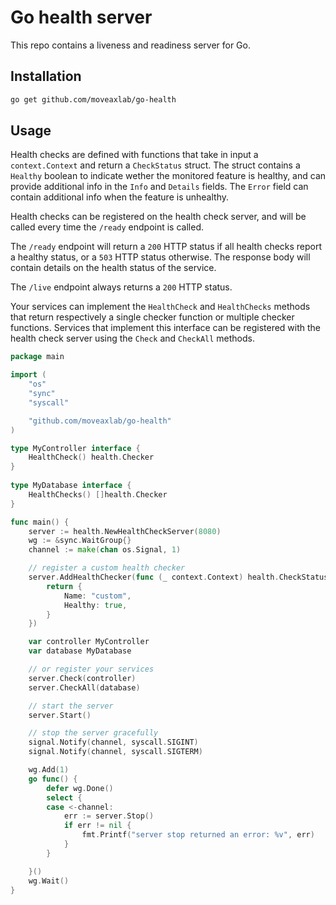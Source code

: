 # Go health server

This repo contains a liveness and readiness server for Go.

## Installation

```bash
go get github.com/moveaxlab/go-health
```

## Usage

Health checks are defined with functions that take in input a `context.Context`
and return a `CheckStatus` struct.
The struct contains a `Healthy` boolean to indicate wether the monitored feature
is healthy, and can provide additional info in the `Info` and `Details` fields.
The `Error` field can contain additional info when the feature is unhealthy.

Health checks can be registered on the health check server,
and will be called every time the `/ready` endpoint is called.

The `/ready` endpoint will return a `200` HTTP status if all health checks
report a healthy status, or a `503` HTTP status otherwise.
The response body will contain details on the health status of the service.

The `/live` endpoint always returns a `200` HTTP status.

Your services can implement the `HealthCheck` and `HealthChecks` methods
that return respectively a single checker function or multiple checker functions.
Services that implement this interface can be registered with the health check server
using the `Check` and `CheckAll` methods.

```go
package main

import (
	"os"
	"sync"
	"syscall"

	"github.com/moveaxlab/go-health"
)

type MyController interface {
	HealthCheck() health.Checker
}
	
type MyDatabase interface {
	HealthChecks() []health.Checker
}

func main() {
	server := health.NewHealthCheckServer(8080)
	wg := &sync.WaitGroup{}
	channel := make(chan os.Signal, 1)

	// register a custom health checker
	server.AddHealthChecker(func (_ context.Context) health.CheckStatus {
		return {
			Name: "custom",
			Healthy: true,
		}
	})

	var controller MyController
	var database MyDatabase

	// or register your services
	server.Check(controller)
	server.CheckAll(database)

	// start the server
	server.Start()

	// stop the server gracefully
	signal.Notify(channel, syscall.SIGINT)
	signal.Notify(channel, syscall.SIGTERM)

	wg.Add(1)
	go func() {
		defer wg.Done()
		select {
		case <-channel:
			err := server.Stop()
			if err != nil {
				fmt.Printf("server stop returned an error: %v", err)
			}
		}

	}()
	wg.Wait()
}
```
